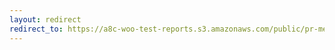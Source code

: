 ```yaml
---
layout: redirect
redirect_to: https://a8c-woo-test-reports.s3.amazonaws.com/public/pr-merge/38523/api/index.html
---
```

